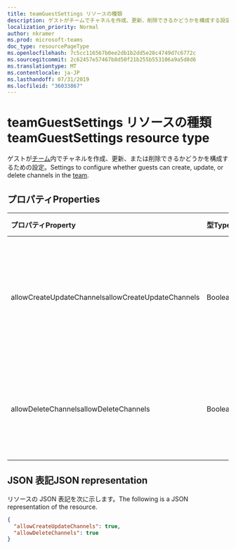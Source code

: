 ```yaml
---
title: teamGuestSettings リソースの種類
description: ゲストがチームでチャネルを作成、更新、削除できるかどうかを構成する設定。
localization_priority: Normal
author: nkramer
ms.prod: microsoft-teams
doc_type: resourcePageType
ms.openlocfilehash: 7c5cc116567b0ee2db1b2dd5e28c4749d7c6772c
ms.sourcegitcommit: 2c62457e57467b8d50f21b255b553106a9a5d8d6
ms.translationtype: MT
ms.contentlocale: ja-JP
ms.lasthandoff: 07/31/2019
ms.locfileid: "36033867"
---
```

# <a name="teamguestsettings-resource-type"></a><span data-ttu-id="57603-103">teamGuestSettings リソースの種類</span><span class="sxs-lookup"><span data-stu-id="57603-103">teamGuestSettings resource type</span></span>



<span data-ttu-id="57603-104">ゲストが[チーム](team.md)内でチャネルを作成、更新、または削除できるかどうかを構成するための設定。</span><span class="sxs-lookup"><span data-stu-id="57603-104">Settings to configure whether guests can create, update, or delete channels in the [team](team.md).</span></span>

## <a name="properties"></a><span data-ttu-id="57603-105">プロパティ</span><span class="sxs-lookup"><span data-stu-id="57603-105">Properties</span></span>
| <span data-ttu-id="57603-106">プロパティ</span><span class="sxs-lookup"><span data-stu-id="57603-106">Property</span></span>     | <span data-ttu-id="57603-107">型</span><span class="sxs-lookup"><span data-stu-id="57603-107">Type</span></span>   |<span data-ttu-id="57603-108">説明</span><span class="sxs-lookup"><span data-stu-id="57603-108">Description</span></span>|
|:---------------|:--------|:----------|
|<span data-ttu-id="57603-109">allowCreateUpdateChannels</span><span class="sxs-lookup"><span data-stu-id="57603-109">allowCreateUpdateChannels</span></span>|<span data-ttu-id="57603-110">Boolean</span><span class="sxs-lookup"><span data-stu-id="57603-110">Boolean</span></span>|<span data-ttu-id="57603-111">True に設定すると、ゲストはチャネルを追加および更新できるようになります。</span><span class="sxs-lookup"><span data-stu-id="57603-111">If set to true, guests can add and update channels.</span></span>|
|<span data-ttu-id="57603-112">allowDeleteChannels</span><span class="sxs-lookup"><span data-stu-id="57603-112">allowDeleteChannels</span></span>|<span data-ttu-id="57603-113">Boolean</span><span class="sxs-lookup"><span data-stu-id="57603-113">Boolean</span></span>|<span data-ttu-id="57603-114">True に設定されている場合、ゲストはチャネルを削除できます。</span><span class="sxs-lookup"><span data-stu-id="57603-114">If set to true, guests can delete channels.</span></span>|

## <a name="json-representation"></a><span data-ttu-id="57603-115">JSON 表記</span><span class="sxs-lookup"><span data-stu-id="57603-115">JSON representation</span></span>

<span data-ttu-id="57603-116">リソースの JSON 表記を次に示します。</span><span class="sxs-lookup"><span data-stu-id="57603-116">The following is a JSON representation of the resource.</span></span>

<!-- {
  "blockType": "resource",
  "@odata.type": "microsoft.graph.teamGuestSettings"
}-->

```json
{
  "allowCreateUpdateChannels": true,
  "allowDeleteChannels": true
}
```

<!-- uuid: 8fcb5dbc-d5aa-4681-8e31-b001d5168d79
2015-10-25 14:57:30 UTC -->
<!-- {
  "type": "#page.annotation",
  "description": "team's guestSettings resource",
  "keywords": "",
  "section": "documentation",
  "tocPath": ""
}-->
